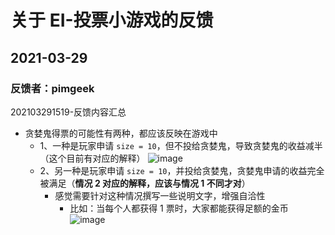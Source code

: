 # 关于 EI-投票小游戏的反馈

## 2021-03-29

### 反馈者：pimgeek

202103291519-反馈内容汇总

* 贪婪鬼得票的可能性有两种，都应该反映在游戏中
  * 1、一种是玩家申请 `size = 10`，但不投给贪婪鬼，导致贪婪鬼的收益减半（这个目前有对应的解释）
    ![image](https://user-images.githubusercontent.com/1609306/113269031-a0b36700-930a-11eb-82c3-65c8bab6683d.png)
  * 2、另一种是玩家申请 `size = 10`，并投给贪婪鬼，贪婪鬼申请的收益完全被满足（**情况 2 对应的解释，应该与情况 1 不同才对**）
    * 感觉需要针对这种情况撰写一些说明文字，增强自洽性
      * 比如：当每个人都获得 1 票时，大家都能获得足额的金币
    ![image](https://user-images.githubusercontent.com/1609306/113601707-43a21300-9674-11eb-95fc-d312b15f689f.png)

